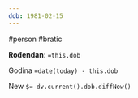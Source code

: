 ```yaml
---
dob: 1981-02-15
---
```

#person #bratic

**Rođendan**: `=this.dob`

Godina `=date(today) - this.dob`

New `$= dv.current().dob.diffNow()`
